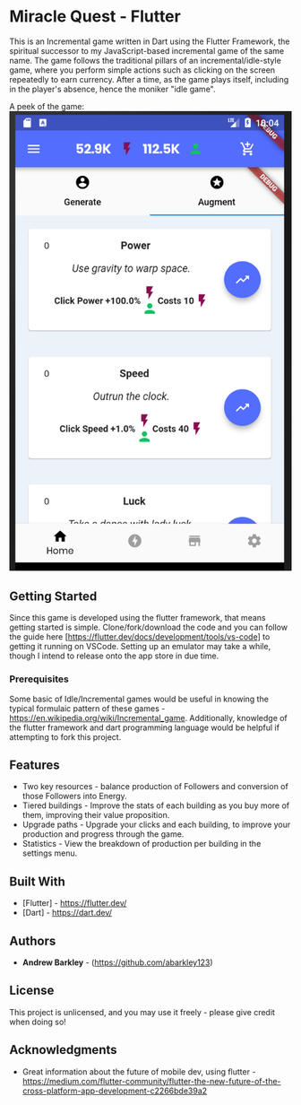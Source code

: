 # Miracle Quest - Flutter

This is an Incremental game written in Dart using the Flutter Framework, the spiritual successor to my JavaScript-based incremental game of the same name. The game follows the traditional pillars of an incremental/idle-style game, where you perform simple actions such as clicking on the screen repeatedly to earn currency. After a time, as the game plays itself, including in the player's absence, hence the moniker "idle game". 

A peek of the game: 
![alt text](https://github.com/abarkley123/Flutter_Miracle_Quest/blob/master/images/screenshot.png "Screenshot of gameplay")


## Getting Started

Since this game is developed using the flutter framework, that means getting started is simple. Clone/fork/download the code and you can follow the guide here [https://flutter.dev/docs/development/tools/vs-code] to getting it running on VSCode. Setting up an emulator may take a while, though I intend to release onto the app store in due time.

### Prerequisites

Some basic of Idle/Incremental games would be useful in knowing the typical formulaic pattern of these games - https://en.wikipedia.org/wiki/Incremental_game. Additionally, knowledge of the flutter framework and dart programming language would be helpful if attempting to fork this project.

## Features

* Two key resources - balance production of Followers and conversion of those Followers into Energy.
* Tiered buildings - Improve the stats of each building as you buy more of them, improving their value proposition.
* Upgrade paths - Upgrade your clicks and each building, to improve your production and progress through the game.
* Statistics - View the breakdown of production per building in the settings menu.

## Built With

* [Flutter] - https://flutter.dev/
* [Dart] - https://dart.dev/

## Authors

*  **Andrew Barkley** - (https://github.com/abarkley123)

## License

This project is unlicensed, and you may use it freely - please give credit when doing so!

## Acknowledgments

* Great information about the future of mobile dev, using flutter - https://medium.com/flutter-community/flutter-the-new-future-of-the-cross-platform-app-development-c2266bde39a2

